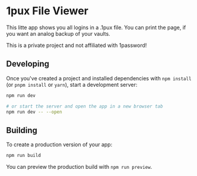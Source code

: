 # 1pux File Viewer

This litte app shows you all logins in a .1pux file. You can print the page, if you want an analog backup of your vaults.

This is a private project and not affiliated with 1password!


## Developing

Once you've created a project and installed dependencies with `npm install` (or `pnpm install` or `yarn`), start a development server:

```bash
npm run dev

# or start the server and open the app in a new browser tab
npm run dev -- --open
```

## Building

To create a production version of your app:

```bash
npm run build
```

You can preview the production build with `npm run preview`.
